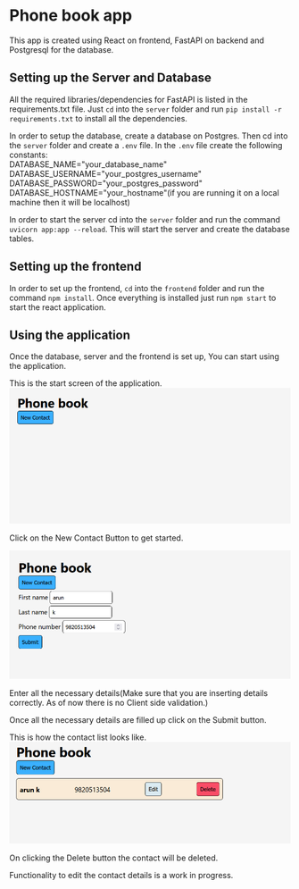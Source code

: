 # Phone book app
This app is created using React on frontend, FastAPI on backend and Postgresql for the database.

## Setting up the Server and Database
All the required libraries/dependencies for FastAPI is listed in the requirements.txt file. Just `cd` into the `server` folder and run
`pip install -r requirements.txt` to install all the dependencies.

In order to setup the database, create a database on Postgres. Then cd into the `server` folder and create a `.env` file. In the `.env` file create the following constants:<br>
DATABASE_NAME="your_database_name"<br>
DATABASE_USERNAME="your_postgres_username"<br>
DATABASE_PASSWORD="your_postgres_password"<br>
DATABASE_HOSTNAME="your_hostname"(if you are running it on a local machine then it will be localhost)<br>

In order to start the server cd into the `server` folder and run the command `uvicorn app:app --reload`. This will start the server and create the database tables.

## Setting up the frontend

In order to set up the frontend, `cd` into the `frontend` folder and run the command `npm install`. Once everything is installed just run `npm start` to start the react application.

## Using the application
Once the database, server and the frontend is set up, You can start using the application.

This is the start screen of the application.
![start screen](img/start.png "start screen")

Click on the New Contact Button to get started.

![form](img/form.png "form")

Enter all the necessary details(Make sure that you are inserting details correctly. As of now there is no Client side validation.)

Once all the necessary details are filled up click on the Submit button.

This is how the contact list looks like.
![final](img/final.png "final")

On clicking the Delete button the contact will be deleted.

Functionality to edit the contact details is a work in progress. 


